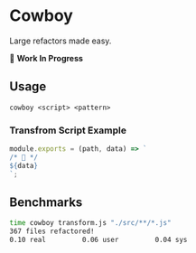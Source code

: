 # Cowboy

Large refactors made easy.

:construction: **Work In Progress**

## Usage

`cowboy <script> <pattern>`

### Transfrom Script Example

```javascript
module.exports = (path, data) => `
/* 🤠 */
${data}
`;
```

## Benchmarks

```bash
time cowboy transform.js "./src/**/*.js"
367 files refactored!
0.10 real         0.06 user         0.04 sys
```
